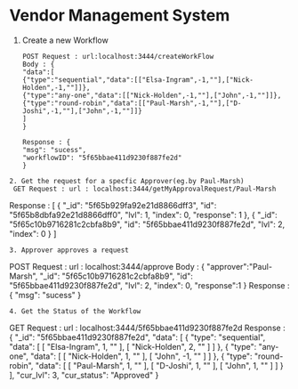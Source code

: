 # Vendor Management System

1. Create a new Workflow
   ```
   POST Request : url:localhost:3444/createWorkFlow
   Body : {
   "data":[
   {"type":"sequential","data":[["Elsa-Ingram",-1,""],["Nick-Holden",-1,""]]},
   {"type":"any-one","data":[["Nick-Holden",-1,""],["John",-1,""]]},
   {"type":"round-robin","data":[["Paul-Marsh",-1,""],["D-Joshi",-1,""],["John",-1,""]]}
   ]
   }

   Response : {
   "msg": "sucess",
   "workflowID": "5f65bbae411d9230f887fe2d"
   }
  ```
2. Get the request for a specfic Approver(eg.by Paul-Marsh)
   GET Request : url : localhost:3444/getMyApprovalRequest/Paul-Marsh
   ```
   Response : [
   {
   "_id": "5f65b929fa92e21d8866dff3",
   "id": "5f65b8dbfa92e21d8866dff0",
   "lvl": 1,
   "index": 0,
   "response": 1
   },
   {
   "_id": "5f65c10b9716281c2cbfa8b9",
   "id": "5f65bbae411d9230f887fe2d",
   "lvl": 2,
   "index": 0
   }
   ]
```
3. Approver approves a request
   ```
   POST Request : url : localhost:3444/approve
   Body : {
   "approver":"Paul-Marsh",
   "\_id": "5f65c10b9716281c2cbfa8b9",
   "id": "5f65bbae411d9230f887fe2d",
   "lvl": 2,
   "index": 0,
   "response":1
   }
   Response : {
   "msg": "sucess"
   }
```
4. Get the Status of the Workflow
   ```
   GET Request : url : localhost:3444/5f65bbae411d9230f887fe2d
   Response : {
   "\_id": "5f65bbae411d9230f887fe2d",
   "data": [
   {
   "type": "sequential",
   "data": [
   [
   "Elsa-Ingram",
   1,
   ""
   ],
   [
   "Nick-Holden",
   2,
   ""
   ]
   ]
   },
   {
   "type": "any-one",
   "data": [
   [
   "Nick-Holden",
   1,
   ""
   ],
   [
   "John",
   -1,
   ""
   ]
   ]
   },
   {
   "type": "round-robin",
   "data": [
   [
   "Paul-Marsh",
   1,
   ""
   ],
   [
   "D-Joshi",
   1,
   ""
   ],
   [
   "John",
   1,
   ""
   ]
   ]
   }
   ],
   "cur_lvl": 3,
   "cur_status": "Approved"
   }
   ```
